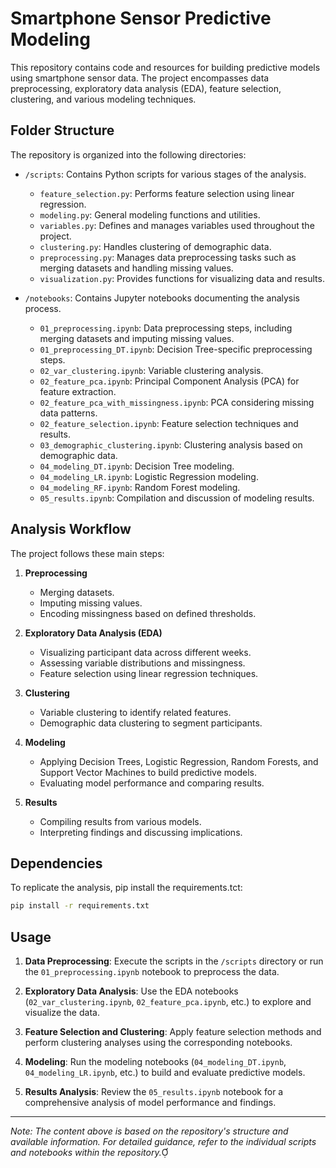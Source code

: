 # Smartphone Sensor Predictive Modeling

This repository contains code and resources for building predictive models using smartphone sensor data. The project encompasses data preprocessing, exploratory data analysis (EDA), feature selection, clustering, and various modeling techniques.

## Folder Structure

The repository is organized into the following directories:

- `/scripts`: Contains Python scripts for various stages of the analysis.
  - `feature_selection.py`: Performs feature selection using linear regression.
  - `modeling.py`: General modeling functions and utilities.
  - `variables.py`: Defines and manages variables used throughout the project.
  - `clustering.py`: Handles clustering of demographic data.
  - `preprocessing.py`: Manages data preprocessing tasks such as merging datasets and handling missing values.
  - `visualization.py`: Provides functions for visualizing data and results.

- `/notebooks`: Contains Jupyter notebooks documenting the analysis process.
  - `01_preprocessing.ipynb`: Data preprocessing steps, including merging datasets and imputing missing values.
  - `01_preprocessing_DT.ipynb`: Decision Tree-specific preprocessing steps.
  - `02_var_clustering.ipynb`: Variable clustering analysis.
  - `02_feature_pca.ipynb`: Principal Component Analysis (PCA) for feature extraction.
  - `02_feature_pca_with_missingness.ipynb`: PCA considering missing data patterns.
  - `02_feature_selection.ipynb`: Feature selection techniques and results.
  - `03_demographic_clustering.ipynb`: Clustering analysis based on demographic data.
  - `04_modeling_DT.ipynb`: Decision Tree modeling.
  - `04_modeling_LR.ipynb`: Logistic Regression modeling.
  - `04_modeling_RF.ipynb`: Random Forest modeling.
  - `05_results.ipynb`: Compilation and discussion of modeling results.
 

## Analysis Workflow

The project follows these main steps:

1. **Preprocessing**
   - Merging datasets.
   - Imputing missing values.
   - Encoding missingness based on defined thresholds.

2. **Exploratory Data Analysis (EDA)**
   - Visualizing participant data across different weeks.
   - Assessing variable distributions and missingness.
   - Feature selection using linear regression techniques.

3. **Clustering**
   - Variable clustering to identify related features.
   - Demographic data clustering to segment participants.

4. **Modeling**
   - Applying Decision Trees, Logistic Regression, Random Forests, and Support Vector Machines to build predictive models.
   - Evaluating model performance and comparing results.

5. **Results**
   - Compiling results from various models.
   - Interpreting findings and discussing implications.

## Dependencies

To replicate the analysis, pip install the requirements.tct:

```bash
pip install -r requirements.txt
```

## Usage

1. **Data Preprocessing**: Execute the scripts in the `/scripts` directory or run the `01_preprocessing.ipynb` notebook to preprocess the data.

2. **Exploratory Data Analysis**: Use the EDA notebooks (`02_var_clustering.ipynb`, `02_feature_pca.ipynb`, etc.) to explore and visualize the data.

3. **Feature Selection and Clustering**: Apply feature selection methods and perform clustering analyses using the corresponding notebooks.

4. **Modeling**: Run the modeling notebooks (`04_modeling_DT.ipynb`, `04_modeling_LR.ipynb`, etc.) to build and evaluate predictive models.

5. **Results Analysis**: Review the `05_results.ipynb` notebook for a comprehensive analysis of model performance and findings.


---

*Note: The content above is based on the repository's structure and available information. For detailed guidance, refer to the individual scripts and notebooks within the repository.* 
